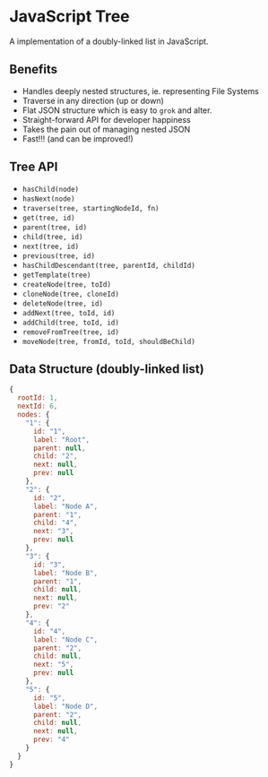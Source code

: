 # JavaScript Tree

A implementation of a doubly-linked list in JavaScript.

## Benefits

- Handles deeply nested structures, ie. representing File Systems
- Traverse in any direction (up or down)
- Flat JSON structure which is easy to `grok` and alter.
- Straight-forward API for developer happiness
- Takes the pain out of managing nested JSON
- Fast!!! (and can be improved!)

## Tree API

- `hasChild(node)`
- `hasNext(node)`
- `traverse(tree, startingNodeId, fn)`
- `get(tree, id)`
- `parent(tree, id)`
- `child(tree, id)`
- `next(tree, id)`
- `previous(tree, id)`
- `hasChildDescendant(tree, parentId, childId)`
- `getTemplate(tree)`
- `createNode(tree, toId)`
- `cloneNode(tree, cloneId)`
- `deleteNode(tree, id)`
- `addNext(tree, toId, id)`
- `addChild(tree, toId, id)`
- `removeFromTree(tree, id)`
- `moveNode(tree, fromId, toId, shouldBeChild)`

## Data Structure (doubly-linked list)

```javascript
{
  rootId: 1,
  nextId: 6,
  nodes: {
    "1": {
      id: "1",
      label: "Root",
      parent: null,
      child: "2",
      next: null,
      prev: null
    },
    "2": {
      id: "2",
      label: "Node A",
      parent: "1",
      child: "4",
      next: "3",
      prev: null
    },
    "3": {
      id: "3",
      label: "Node B",
      parent: "1",
      child: null,
      next: null,
      prev: "2"
    },
    "4": {
      id: "4",
      label: "Node C",
      parent: "2",
      child: null,
      next: "5",
      prev: null
    },
    "5": {
      id: "5",
      label: "Node D",
      parent: "2",
      child: null,
      next: null,
      prev: "4"
    }
  }
}
```
